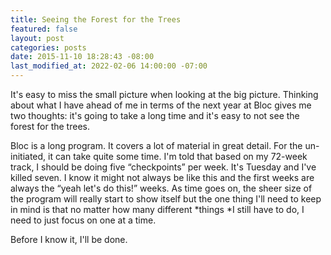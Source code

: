 ```yaml
---
title: Seeing the Forest for the Trees
featured: false
layout: post
categories: posts
date: 2015-11-10 18:28:43 -08:00
last_modified_at: 2022-02-06 14:00:00 -07:00
---
```


It's easy to miss the small picture when looking at the big picture. Thinking about what I have ahead of me in terms of the next year at Bloc gives me two thoughts: it's going to take a long time and it's easy to not see the forest for the trees.

Bloc is a long program. It covers a lot of material in great detail. For the un-initiated, it can take quite some time. I'm told that based on my 72-week track, I should be doing five “checkpoints” per week. It's Tuesday and I've killed seven. I know it might not always be like this and the first weeks are always the “yeah let's do this!” weeks. As time goes on, the sheer size of the program will really start to show itself but the one thing I'll need to keep in mind is that no matter how many different *things *I still have to do, I need to just focus on one at a time.

Before I know it, I'll be done.

